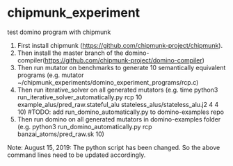 # chipmunk_experiment
test domino program with chipmunk

1. First install chipmunk (https://github.com/chipmunk-project/chipmunk).
2. Then install the master branch of the domino-compiler(https://github.com/chipmunk-project/domino-compiler)
3. Then run mutator on benchmarks to generate 10 semantically equivalent programs
   (e.g. mutator ~/chipmunk_experiments/domino_experiment_programs/rcp.c) 
4. Then run iterative_solver on all generated mutators
   (e.g. time python3 run_iterative_solver_automatically.py rcp 10 example_alus/pred_raw.stateful_alu stateless_alus/stateless_alu.j2 4 4 10)
#TODO: add run_domino_automatically.py to domino-examples repo
5. Then run domino on all generated mutators in domino-examples folder
   (e.g. python3 run_domino_automatically.py rcp banzai_atoms/pred_raw.sk 10)

Note: August 15, 2019: The python script has been changed. So the above command lines need to be updated accordingly.
